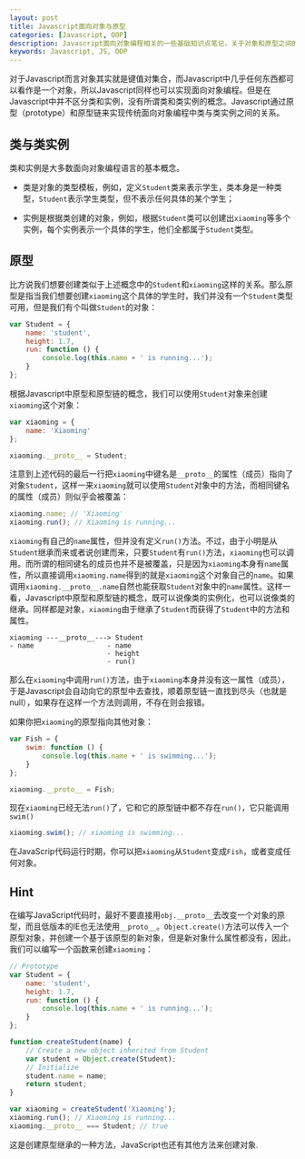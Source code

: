 ```yaml
---
layout: post
title: Javascript面向对象与原型
categories: [Javascript, OOP]
description: Javascript面向对象编程相关的一些基础知识点笔记，关于对象和原型之间的关系等概念的速记。
keywords: Javascript, JS, OOP
---
```


对于Javascript而言对象其实就是键值对集合，而Javascript中几乎任何东西都可以看作是一个对象，所以Javascript同样也可以实现面向对象编程。但是在Javascript中并不区分类和实例，没有所谓类和类实例的概念。Javascript通过原型（prototype）和原型链来实现传统面向对象编程中类与类实例之间的关系。

## 类与类实例  

类和实例是大多数面向对象编程语言的基本概念。

- 类是对象的类型模板，例如，定义`Student`类来表示学生，类本身是一种类型，`Student`表示学生类型，但不表示任何具体的某个学生；

- 实例是根据类创建的对象，例如，根据`Student`类可以创建出`xiaoming`等多个实例，每个实例表示一个具体的学生，他们全都属于`Student`类型。

## 原型

比方说我们想要创建类似于上述概念中的`Student`和`xiaoming`这样的关系。那么原型是指当我们想要创建`xiaoming`这个具体的学生时，我们并没有一个`Student`类型可用，但是我们有个叫做`Student`的对象：

```javascript
var Student = {
    name: 'student',
    height: 1.7,
    run: function () {
        console.log(this.name + ' is running...');
    }
};
```

根据Javascript中原型和原型链的概念，我们可以使用`Student`对象来创建`xiaoming`这个对象：

```javascript
var xiaoming = {
    name: 'Xiaoming'
};

xiaoming.__proto__ = Student;
```

注意到上述代码的最后一行把`xiaoming`中键名是`__proto__`的属性（成员）指向了对象`Student`，这样一来`xiaoming`就可以使用`Student`对象中的方法，而相同键名的属性（成员）则似乎会被覆盖：

```javascript
xiaoming.name; // 'Xiaoming'
xiaoming.run(); // Xiaoming is running...
```

`xiaoming`有自己的`name`属性，但并没有定义`run()`方法。不过，由于小明是从`Student`继承而来或者说创建而来，只要`Student`有`run()`方法，`xiaoming`也可以调用。而所谓的相同键名的成员也并不是被覆盖，只是因为`xiaoming`本身有`name`属性，所以直接调用`xiaoming.name`得到的就是`xiaoming`这个对象自己的`name`。如果调用`xiaoming.__proto__.name`自然也能获取`Student`对象中的`name`属性。这样一看，Javascript中原型和原型链的概念，既可以说像类的实例化，也可以说像类的继承。同样都是对象，`xiaoming`由于继承了`Student`而获得了`Student`中的方法和属性。

```
xiaoming ---__proto__---> Student
- name                  - name
                        - height
                        - run()
```

那么在`xiaoming`中调用`run()`方法，由于`xiaoming`本身并没有这一属性（成员），于是Javascript会自动向它的原型中去查找，顺着原型链一直找到尽头（也就是null），如果存在这样一个方法则调用，不存在则会报错。

如果你把`xiaoming`的原型指向其他对象：

```javascript
var Fish = {
    swim: function () {
        console.log(this.name + ' is swimming...');
    }
};

xiaoming.__proto__ = Fish;
```

现在`xiaoming`已经无法`run()`了，它和它的原型链中都不存在`run()`，它只能调用`swim()`

```javascript
xiaoming.swim(); // xiaoming is swimming...
```

在JavaScrip代码运行时期，你可以把`xiaoming`从`Student`变成`Fish`，或者变成任何对象。

## Hint

在编写JavaScript代码时，最好不要直接用`obj.__proto__`去改变一个对象的原型，而且低版本的IE也无法使用`__proto__`。`Object.create()`方法可以传入一个原型对象，并创建一个基于该原型的新对象，但是新对象什么属性都没有，因此，我们可以编写一个函数来创建`xiaoming`：

```javascript
// Prototype
var Student = {
    name: 'student',
    height: 1.7,
    run: function () {
        console.log(this.name + ' is running...');
    }
};

function createStudent(name) {
    // Create a new object inherited from Student
    var student = Object.create(Student);
    // Initialize
    student.name = name;
    return student;
}

var xiaoming = createStudent('Xiaoming');
xiaoming.run(); // Xiaoming is running...
xiaoming.__proto__ === Student; // true
```

这是创建原型继承的一种方法，JavaScript也还有其他方法来创建对象.
